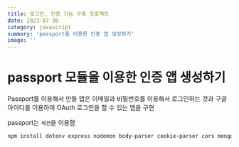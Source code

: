 ```yaml
---
title: 로그인, 인증 기능 구축 프로젝트
date: 2023-07-30
category: javascript
summary: 'passport를 이용한 인증 앱 생성하기'
image: ''
---
```


# passport 모듈을 이용한 인증 앱 생성하기

Passport를 이용해서 만들 앱은 이메일과 비밀번호를 이용해서 로그인하는 것과 구글 아이디를 이용하여 OAuth 로그인을 할 수 있는 앱을 구현

passport는 `세션`을 이용함

```bash
npm install dotenv express nodemon body-parser cookie-parser cors mongoose passport 
```


